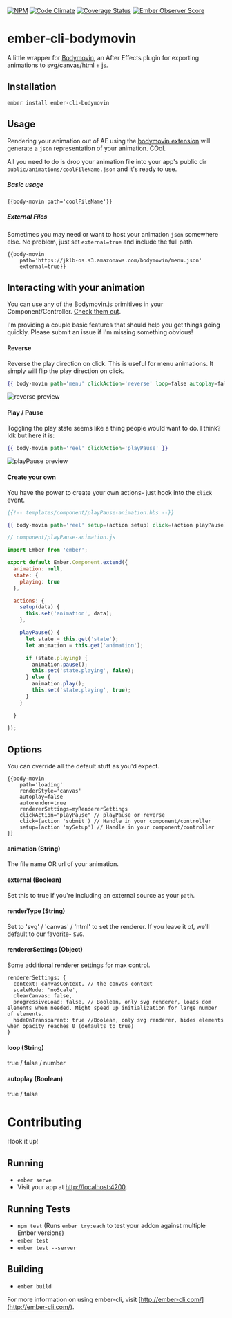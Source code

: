[![NPM][npm-badge-img]][npm-badge-link]
[![Code Climate][codeclimate-badge]][codeclimate-url]
[![Coverage Status][coverage-badge]][coverage-url]
[![Ember Observer Score][ember-observer-badge]][ember-observer-url]

# ember-cli-bodymovin

A little wrapper for [Bodymovin](https://github.com/bodymovin/bodymovin), an After Effects plugin for exporting animations to svg/canvas/html + js.

## Installation

`ember install ember-cli-bodymovin`

## Usage

Rendering your animation out of AE using the [bodymovin extension](https://github.com/bodymovin/bodymovin#installing-extension-finally-the-plugin-is-on-the-adobe-add-ons) will generate a `json` representation of your animation. COol.

All you need to do is drop your animation file into your app's public dir `public/animations/coolFileName.json` and it's ready to use.

##### Basic usage
`{{body-movin path='coolFileName'}}`

##### External Files

Sometimes you may need or want to host your animation `json` somewhere else. No problem, just set `external=true` and include the full path.
```
{{body-movin
	path='https://jklb-os.s3.amazonaws.com/bodymovin/menu.json'
	external=true}}
```

## Interacting with your animation
You can use any of the Bodymovin.js primitives in your Component/Controller. [Check them out](https://github.com/bodymovin/bodymovin#usage).

I'm providing a couple basic features that should help you get things going quickly. Please submit an issue if I'm missing something obvious!

#### Reverse
Reverse the play direction on click. This is useful for menu animations. It simply will flip the play direction on click.
```hbs
{{ body-movin path='menu' clickAction='reverse' loop=false autoplay=false }}
```
![reverse preview](http://jklb-os.s3.amazonaws.com/bodymovin/reverse-preview.gif)

#### Play / Pause

Toggling the play state seems like a thing people would want to do. I think? Idk but here it is:
```hbs
{{ body-movin path='reel' clickAction='playPause' }}

```
![playPause preview](http://jklb-os.s3.amazonaws.com/bodymovin/playPause-preview.gif)

#### Create your own
You have the power to create your own actions- just hook into the `click` event.

```hbs
{{!-- templates/component/playPause-animation.hbs --}}

{{ body-movin path='reel' setup=(action setup) click=(action playPause) }}

```

```javascript
// component/playPause-animation.js

import Ember from 'ember';

export default Ember.Component.extend({
  animation: null,
  state: {
    playing: true
  },

  actions: {
    setup(data) {
      this.set('animation', data);
    },

    playPause() {
      let state = this.get('state');
      let animation = this.get('animation');

      if (state.playing) {
        animation.pause();
        this.set('state.playing', false);
      } else {
        animation.play();
        this.set('state.playing', true);
      }
    }

  }

});

```


## Options
You can override all the default stuff as you'd expect.

```
{{body-movin
	path='loading'
	renderStyle='canvas'
	autoplay=false
	autorender=true
	rendererSettings=myRendererSettings
	clickAction="playPause" // playPause or reverse
	click=(action 'submit') // Handle in your component/controller
	setup=(action 'mySetup') // Handle in your component/controller
}}
```

#### animation (String)
The file name OR url of your animation.

#### external (Boolean)
Set this to true if you're including an external source as your `path`.

#### renderType (String)
Set to 'svg' / 'canvas' / 'html' to set the renderer. If you leave it of, we'll default to our favorite- `SVG`.

#### rendererSettings (Object)
Some additional renderer settings for max control.
```
rendererSettings: {
  context: canvasContext, // the canvas context
  scaleMode: 'noScale',
  clearCanvas: false,
  progressiveLoad: false, // Boolean, only svg renderer, loads dom elements when needed. Might speed up initialization for large number of elements.
  hideOnTransparent: true //Boolean, only svg renderer, hides elements when opacity reaches 0 (defaults to true)
}
```


#### loop (String)
true / false / number

#### autoplay (Boolean)
true / false


# Contributing

Hook it up!

## Running

* `ember serve`
* Visit your app at [http://localhost:4200](http://localhost:4200).

## Running Tests

* `npm test` (Runs `ember try:each` to test your addon against multiple Ember versions)
* `ember test`
* `ember test --server`

## Building

* `ember build`

For more information on using ember-cli, visit [http://ember-cli.com/](http://ember-cli.com/).


[npm-badge-img]: https://badge.fury.io/js/ember-cli-bodymovin.svg
[npm-badge-link]: http://badge.fury.io/js/ember-cli-bodymovin
[ember-observer-badge]: http://emberobserver.com/badges/ember-cli-bodymovin.svg
[ember-observer-url]: http://emberobserver.com/addons/ember-cli-bodymovin
[codeclimate-badge]: https://codeclimate.com/github/jakeleboeuf/ember-cli-bodymovin/badges/gpa.svg
[codeclimate-url]: https://codeclimate.com/github/jakeleboeuf/ember-cli-bodymovin
[coverage-badge]: https://codeclimate.com/github/jakeleboeuf/ember-cli-bodymovin/badges/coverage.svg
[coverage-url]: https://codeclimate.com/github/jakeleboeuf/ember-cli-bodymovin/coverage

